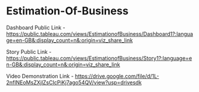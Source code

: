 # Estimation-Of-Business

Dashboard Public Link - https://public.tableau.com/views/EstimationofBusiness/Dashboard1?:language=en-GB&:display_count=n&:origin=viz_share_link

Story Public Link - https://public.tableau.com/views/EstimationofBusiness/Story1?:language=en-GB&:display_count=n&:origin=viz_share_link

Video Demonstration Link - https://drive.google.com/file/d/1L-2nfINEoMsZXjlZsCIcPiKj7ago54QV/view?usp=drivesdk
